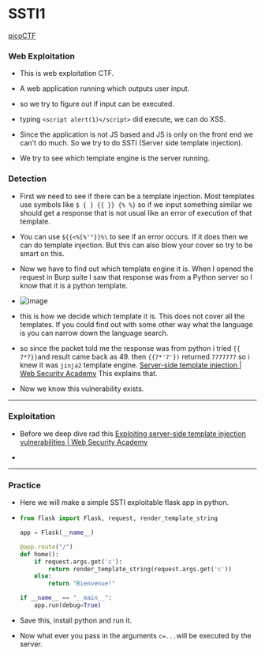 # SSTI1

[picoCTF](https://play.picoctf.org/practice/challenge/492)

### Web Exploitation

- This is web exploitation CTF.

- A web application running which outputs user input.

- so we try to figure out if input can be executed.

- typing `<script alert(1)</script>` did execute, we can do XSS.

- Since the application is not JS based and JS is only on the front end we can't do much. So we try to do SSTI (Server side template injection).

- We try to see which template engine is the server running. 

### Detection

- First we need to see if there can be a template injection. Most templates use symbols like `$ { } {{ }} {% %}` so if we input something similar we should get a response that is not usual like an error of execution of that template.

- You can use ``${{<%[%'"}}%\``  to see if  an error occurs. If it does then we can do template injection. But this can also blow your cover so try to be smart on this.

- Now we have to find out which template engine it is. When I opened the request in Burp suite I saw that response was from a Python server so I know that it is a python template. 

- ![image](/home/som/Downloads/template-decision-tree.png)

- this is how we decide which template it is. This does not cover all the templates. If you could find out with some other way what the language is you can narrow down the language search. 

- so since the packet told me the response was from python i tried `{{ 7*7}}`and result came back as 49. then `{{7*'7'})` returned `7777777` so i knew it was `jinja2` template engine. [Server-side template injection | Web Security Academy](https://portswigger.net/web-security/server-side-template-injection) This explains that.

- Now we know this vulnerability exists.

---

### Exploitation

- Before we deep dive rad this [Exploiting server-side template injection vulnerabilities | Web Security Academy](https://portswigger.net/web-security/server-side-template-injection/exploiting)

- 

---

### Practice

- Here we will make a simple SSTI exploitable flask app in python.

- ```python
  from flask import Flask, request, render_template_string
  
  app = Flask(__name__)
  
  @app.route("/")
  def home():
      if request.args.get('c'):
          return render_template_string(request.args.get('c'))
      else:
          return "Bienvenue!"
  
  if __name__ == "__main__":
      app.run(debug=True)
  ```

- Save this, install python and run it.

- Now what ever you pass in the arguments `c=...`will be executed by the server.
